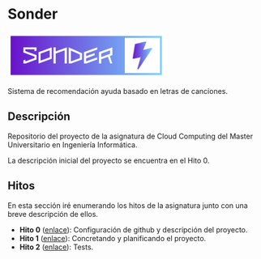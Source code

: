# Sonder

![logo](Hitos/Hito0/imagenes/logo.png)

Sistema de recomendación  ayuda basado en letras de canciones.

## Descripción

Repositorio del proyecto de la asignatura de Cloud Computing del Master Universitario en Ingeniería Informática.

La descripción inicial del proyecto se encuentra en el Hito 0.


## Hitos

En esta sección iré enumerando los hitos de la asignatura junto con una breve descripción de ellos.

 - **Hito 0** ([enlace](Hitos/Hito0)): Configuración de github y descripción del proyecto.
 - **Hito 1** ([enlace](Hitos/Hito1)): Concretando y planificando el proyecto.
 - **Hito 2** ([enlace](Hitos/Hito2)): Tests.
 
